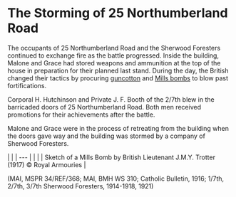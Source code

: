 # The Storming of 25 Northumberland Road

The occupants of 25 Northumberland Road and the Sherwood Foresters continued to
exchange fire as the battle progressed. Inside the building, Malone and Grace
had stored weapons and ammunition at the top of the house in preparation for
their planned last stand. During the day, the British changed their tactics by
procuring
[guncotton](https://www.chemistryworld.com/podcasts/guncotton-or-nitrocellulose/9107.article)
and [Mills bombs](https://royalarmouries.org/stories/the-mills-bomb-grenade/) to
blow past fortifications.

Corporal H. Hutchinson and Private J. F. Booth of the 2/7th blew in the
barricaded doors of 25 Northumberland Road. Both men received promotions for
their achievements after the battle.

Malone and Grace were in the process of retreating from the building when the
doors gave way and the building was stormed by a company of Sherwood Foresters.

  |  | | --- | |  | | Sketch of a Mills Bomb by British Lieutenant J.M.Y.
Trotter (1917) © Royal Armouries |

(MAI, MSPR 34/REF/368; MAI, BMH WS 310; Catholic Bulletin, 1916; 1/7th, 2/7th,
3/7th Sherwood Foresters, 1914-1918, 1921)

